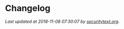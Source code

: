 # Changelog

_Last updated at 2018-11-08 07:30:07 by [securitytext.org](https://securitytext.org)._
